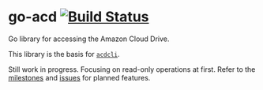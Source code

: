 # go-acd [![Build Status](https://travis-ci.org/sgeb/go-acd.svg?branch=master)](https://travis-ci.org/sgeb/go-acd)

Go library for accessing the Amazon Cloud Drive.

This library is the basis for [`acdcli`](https://github.com/sgeb/acdcli).

Still work in progress. Focusing on read-only operations at first. Refer to the
[milestones](https://github.com/sgeb/go-acd/milestones) and
[issues](https://github.com/sgeb/go-acd/issues) for planned features.
